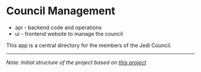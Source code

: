 # Council Management

* api - backend code and operations
* ui - frontend website to manage the council

This app is a central directory for the members of the Jedi Council.


---

_Note: Initial structure of the project based on [this project](https://developer.okta.com/blog/2018/07/10/build-a-basic-crud-app-with-node-and-react)_